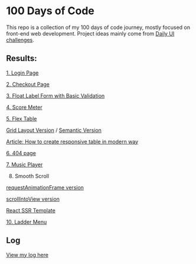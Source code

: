 # 100 Days of Code

This repo is a collection of my 100 days of code journey, mostly focused on front-end web development. Project ideas mainly come from [Daily UI challenges](http://collectui.com/).

## Results:

[1. Login Page](https://snowleo208.github.io/100-Days-of-Code/1.%20Login%20Page/index.html)

[2. Checkout Page](https://snowleo208.github.io/100-Days-of-Code/2.%20Checkout%20Page/index.html)

[3. Float Label Form with Basic Validation](https://snowleo208.github.io/100-Days-of-Code/3.%20Form%20with%20validation/index.html)

[4. Score Meter](https://snowleo208.github.io/100-Days-of-Code/4.%20Score%20Meter/index.html)

[5. Flex Table](https://snowleo208.github.io/100-Days-of-Code/5.%20Flex%20Table/index.html)

[Grid Layout Version](https://snowleo208.github.io/100-Days-of-Code/5.%20Flex%20Table/grid/index.html) / [Semantic Version](https://snowleo208.github.io/100-Days-of-Code/5.%20Flex%20Table/semantic/index.html)

[Article: How to create responsive table in modern way](https://medium.com/@snowleo208/how-to-create-responsive-table-d1662cb62075)

[6. 404 page](https://snowleo208.github.io/100-Days-of-Code/6.%20404%20Page/index.html)

[7. Music Player](https://snowleo208.github.io/100-Days-of-Code/7.%20Music%20Player/index.html)

8. Smooth Scroll

[requestAnimationFrame version](https://snowleo208.github.io/100-Days-of-Code/8.%20Smooth%20Scroll/animation/index.html)

[scrollIntoView version](https://snowleo208.github.io/100-Days-of-Code/8.%20Smooth%20Scroll/native/index.html)

[React SSR Template](https://github.com/snowleo208/react-ssr-template)

[10. Ladder Menu](https://snowleo208.github.io/100-Days-of-Code/10.%20Ladder%20Menu/index.html)

## Log

[View my log here](https://github.com/snowleo208/100-Days-of-Code/blob/master/log.md)
